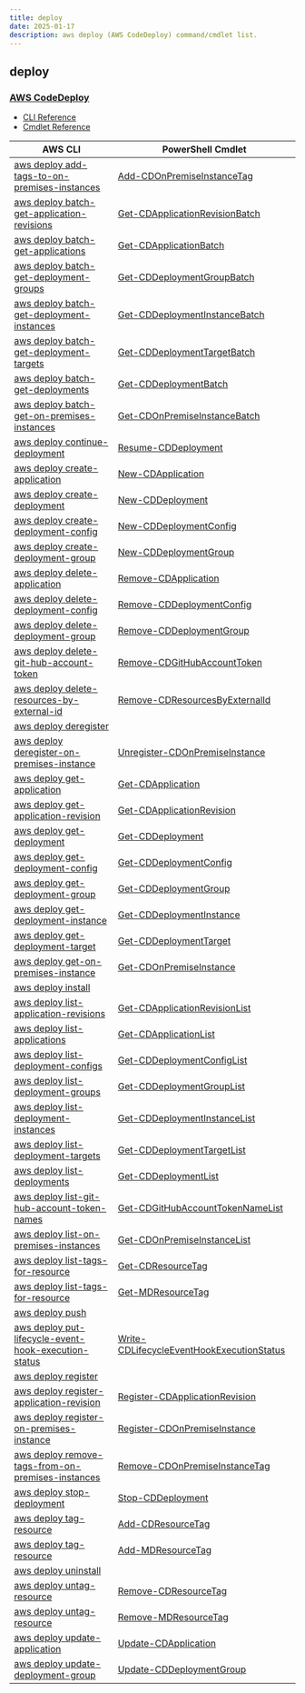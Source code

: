 ```yaml
---
title: deploy
date: 2025-01-17
description: aws deploy (AWS CodeDeploy) command/cmdlet list.
---
```


## deploy

### [AWS CodeDeploy](https://aws.amazon.com/codedeploy/)

* [CLI Reference](https://awscli.amazonaws.com/v2/documentation/api/latest/reference/deploy/index.html)
* [Cmdlet Reference](https://docs.aws.amazon.com/powershell/latest/reference/items/AWS_CodeDeploy_cmdlets.html)

|AWS CLI|PowerShell Cmdlet|
|----|----|
|[aws deploy add-tags-to-on-premises-instances](https://awscli.amazonaws.com/v2/documentation/api/latest/reference/deploy/add-tags-to-on-premises-instances.html)|[Add-CDOnPremiseInstanceTag](https://docs.aws.amazon.com/powershell/latest/reference/items/Add-CDOnPremiseInstanceTag.html)|
|[aws deploy batch-get-application-revisions](https://awscli.amazonaws.com/v2/documentation/api/latest/reference/deploy/batch-get-application-revisions.html)|[Get-CDApplicationRevisionBatch](https://docs.aws.amazon.com/powershell/latest/reference/items/Get-CDApplicationRevisionBatch.html)|
|[aws deploy batch-get-applications](https://awscli.amazonaws.com/v2/documentation/api/latest/reference/deploy/batch-get-applications.html)|[Get-CDApplicationBatch](https://docs.aws.amazon.com/powershell/latest/reference/items/Get-CDApplicationBatch.html)|
|[aws deploy batch-get-deployment-groups](https://awscli.amazonaws.com/v2/documentation/api/latest/reference/deploy/batch-get-deployment-groups.html)|[Get-CDDeploymentGroupBatch](https://docs.aws.amazon.com/powershell/latest/reference/items/Get-CDDeploymentGroupBatch.html)|
|[aws deploy batch-get-deployment-instances](https://awscli.amazonaws.com/v2/documentation/api/latest/reference/deploy/batch-get-deployment-instances.html)|[Get-CDDeploymentInstanceBatch](https://docs.aws.amazon.com/powershell/latest/reference/items/Get-CDDeploymentInstanceBatch.html)|
|[aws deploy batch-get-deployment-targets](https://awscli.amazonaws.com/v2/documentation/api/latest/reference/deploy/batch-get-deployment-targets.html)|[Get-CDDeploymentTargetBatch](https://docs.aws.amazon.com/powershell/latest/reference/items/Get-CDDeploymentTargetBatch.html)|
|[aws deploy batch-get-deployments](https://awscli.amazonaws.com/v2/documentation/api/latest/reference/deploy/batch-get-deployments.html)|[Get-CDDeploymentBatch](https://docs.aws.amazon.com/powershell/latest/reference/items/Get-CDDeploymentBatch.html)|
|[aws deploy batch-get-on-premises-instances](https://awscli.amazonaws.com/v2/documentation/api/latest/reference/deploy/batch-get-on-premises-instances.html)|[Get-CDOnPremiseInstanceBatch](https://docs.aws.amazon.com/powershell/latest/reference/items/Get-CDOnPremiseInstanceBatch.html)|
|[aws deploy continue-deployment](https://awscli.amazonaws.com/v2/documentation/api/latest/reference/deploy/continue-deployment.html)|[Resume-CDDeployment](https://docs.aws.amazon.com/powershell/latest/reference/items/Resume-CDDeployment.html)|
|[aws deploy create-application](https://awscli.amazonaws.com/v2/documentation/api/latest/reference/deploy/create-application.html)|[New-CDApplication](https://docs.aws.amazon.com/powershell/latest/reference/items/New-CDApplication.html)|
|[aws deploy create-deployment](https://awscli.amazonaws.com/v2/documentation/api/latest/reference/deploy/create-deployment.html)|[New-CDDeployment](https://docs.aws.amazon.com/powershell/latest/reference/items/New-CDDeployment.html)|
|[aws deploy create-deployment-config](https://awscli.amazonaws.com/v2/documentation/api/latest/reference/deploy/create-deployment-config.html)|[New-CDDeploymentConfig](https://docs.aws.amazon.com/powershell/latest/reference/items/New-CDDeploymentConfig.html)|
|[aws deploy create-deployment-group](https://awscli.amazonaws.com/v2/documentation/api/latest/reference/deploy/create-deployment-group.html)|[New-CDDeploymentGroup](https://docs.aws.amazon.com/powershell/latest/reference/items/New-CDDeploymentGroup.html)|
|[aws deploy delete-application](https://awscli.amazonaws.com/v2/documentation/api/latest/reference/deploy/delete-application.html)|[Remove-CDApplication](https://docs.aws.amazon.com/powershell/latest/reference/items/Remove-CDApplication.html)|
|[aws deploy delete-deployment-config](https://awscli.amazonaws.com/v2/documentation/api/latest/reference/deploy/delete-deployment-config.html)|[Remove-CDDeploymentConfig](https://docs.aws.amazon.com/powershell/latest/reference/items/Remove-CDDeploymentConfig.html)|
|[aws deploy delete-deployment-group](https://awscli.amazonaws.com/v2/documentation/api/latest/reference/deploy/delete-deployment-group.html)|[Remove-CDDeploymentGroup](https://docs.aws.amazon.com/powershell/latest/reference/items/Remove-CDDeploymentGroup.html)|
|[aws deploy delete-git-hub-account-token](https://awscli.amazonaws.com/v2/documentation/api/latest/reference/deploy/delete-git-hub-account-token.html)|[Remove-CDGitHubAccountToken](https://docs.aws.amazon.com/powershell/latest/reference/items/Remove-CDGitHubAccountToken.html)|
|[aws deploy delete-resources-by-external-id](https://awscli.amazonaws.com/v2/documentation/api/latest/reference/deploy/delete-resources-by-external-id.html)|[Remove-CDResourcesByExternalId](https://docs.aws.amazon.com/powershell/latest/reference/items/Remove-CDResourcesByExternalId.html)|
|[aws deploy deregister](https://awscli.amazonaws.com/v2/documentation/api/latest/reference/deploy/deregister.html)||
|[aws deploy deregister-on-premises-instance](https://awscli.amazonaws.com/v2/documentation/api/latest/reference/deploy/deregister-on-premises-instance.html)|[Unregister-CDOnPremiseInstance](https://docs.aws.amazon.com/powershell/latest/reference/items/Unregister-CDOnPremiseInstance.html)|
|[aws deploy get-application](https://awscli.amazonaws.com/v2/documentation/api/latest/reference/deploy/get-application.html)|[Get-CDApplication](https://docs.aws.amazon.com/powershell/latest/reference/items/Get-CDApplication.html)|
|[aws deploy get-application-revision](https://awscli.amazonaws.com/v2/documentation/api/latest/reference/deploy/get-application-revision.html)|[Get-CDApplicationRevision](https://docs.aws.amazon.com/powershell/latest/reference/items/Get-CDApplicationRevision.html)|
|[aws deploy get-deployment](https://awscli.amazonaws.com/v2/documentation/api/latest/reference/deploy/get-deployment.html)|[Get-CDDeployment](https://docs.aws.amazon.com/powershell/latest/reference/items/Get-CDDeployment.html)|
|[aws deploy get-deployment-config](https://awscli.amazonaws.com/v2/documentation/api/latest/reference/deploy/get-deployment-config.html)|[Get-CDDeploymentConfig](https://docs.aws.amazon.com/powershell/latest/reference/items/Get-CDDeploymentConfig.html)|
|[aws deploy get-deployment-group](https://awscli.amazonaws.com/v2/documentation/api/latest/reference/deploy/get-deployment-group.html)|[Get-CDDeploymentGroup](https://docs.aws.amazon.com/powershell/latest/reference/items/Get-CDDeploymentGroup.html)|
|[aws deploy get-deployment-instance](https://awscli.amazonaws.com/v2/documentation/api/latest/reference/deploy/get-deployment-instance.html)|[Get-CDDeploymentInstance](https://docs.aws.amazon.com/powershell/latest/reference/items/Get-CDDeploymentInstance.html)|
|[aws deploy get-deployment-target](https://awscli.amazonaws.com/v2/documentation/api/latest/reference/deploy/get-deployment-target.html)|[Get-CDDeploymentTarget](https://docs.aws.amazon.com/powershell/latest/reference/items/Get-CDDeploymentTarget.html)|
|[aws deploy get-on-premises-instance](https://awscli.amazonaws.com/v2/documentation/api/latest/reference/deploy/get-on-premises-instance.html)|[Get-CDOnPremiseInstance](https://docs.aws.amazon.com/powershell/latest/reference/items/Get-CDOnPremiseInstance.html)|
|[aws deploy install](https://awscli.amazonaws.com/v2/documentation/api/latest/reference/deploy/install.html)||
|[aws deploy list-application-revisions](https://awscli.amazonaws.com/v2/documentation/api/latest/reference/deploy/list-application-revisions.html)|[Get-CDApplicationRevisionList](https://docs.aws.amazon.com/powershell/latest/reference/items/Get-CDApplicationRevisionList.html)|
|[aws deploy list-applications](https://awscli.amazonaws.com/v2/documentation/api/latest/reference/deploy/list-applications.html)|[Get-CDApplicationList](https://docs.aws.amazon.com/powershell/latest/reference/items/Get-CDApplicationList.html)|
|[aws deploy list-deployment-configs](https://awscli.amazonaws.com/v2/documentation/api/latest/reference/deploy/list-deployment-configs.html)|[Get-CDDeploymentConfigList](https://docs.aws.amazon.com/powershell/latest/reference/items/Get-CDDeploymentConfigList.html)|
|[aws deploy list-deployment-groups](https://awscli.amazonaws.com/v2/documentation/api/latest/reference/deploy/list-deployment-groups.html)|[Get-CDDeploymentGroupList](https://docs.aws.amazon.com/powershell/latest/reference/items/Get-CDDeploymentGroupList.html)|
|[aws deploy list-deployment-instances](https://awscli.amazonaws.com/v2/documentation/api/latest/reference/deploy/list-deployment-instances.html)|[Get-CDDeploymentInstanceList](https://docs.aws.amazon.com/powershell/latest/reference/items/Get-CDDeploymentInstanceList.html)|
|[aws deploy list-deployment-targets](https://awscli.amazonaws.com/v2/documentation/api/latest/reference/deploy/list-deployment-targets.html)|[Get-CDDeploymentTargetList](https://docs.aws.amazon.com/powershell/latest/reference/items/Get-CDDeploymentTargetList.html)|
|[aws deploy list-deployments](https://awscli.amazonaws.com/v2/documentation/api/latest/reference/deploy/list-deployments.html)|[Get-CDDeploymentList](https://docs.aws.amazon.com/powershell/latest/reference/items/Get-CDDeploymentList.html)|
|[aws deploy list-git-hub-account-token-names](https://awscli.amazonaws.com/v2/documentation/api/latest/reference/deploy/list-git-hub-account-token-names.html)|[Get-CDGitHubAccountTokenNameList](https://docs.aws.amazon.com/powershell/latest/reference/items/Get-CDGitHubAccountTokenNameList.html)|
|[aws deploy list-on-premises-instances](https://awscli.amazonaws.com/v2/documentation/api/latest/reference/deploy/list-on-premises-instances.html)|[Get-CDOnPremiseInstanceList](https://docs.aws.amazon.com/powershell/latest/reference/items/Get-CDOnPremiseInstanceList.html)|
|[aws deploy list-tags-for-resource](https://awscli.amazonaws.com/v2/documentation/api/latest/reference/deploy/list-tags-for-resource.html)|[Get-CDResourceTag](https://docs.aws.amazon.com/powershell/latest/reference/items/Get-CDResourceTag.html)|
|[aws deploy list-tags-for-resource](https://awscli.amazonaws.com/v2/documentation/api/latest/reference/deploy/list-tags-for-resource.html)|[Get-MDResourceTag](https://docs.aws.amazon.com/powershell/latest/reference/items/Get-MDResourceTag.html)|
|[aws deploy push](https://awscli.amazonaws.com/v2/documentation/api/latest/reference/deploy/push.html)||
|[aws deploy put-lifecycle-event-hook-execution-status](https://awscli.amazonaws.com/v2/documentation/api/latest/reference/deploy/put-lifecycle-event-hook-execution-status.html)|[Write-CDLifecycleEventHookExecutionStatus](https://docs.aws.amazon.com/powershell/latest/reference/items/Write-CDLifecycleEventHookExecutionStatus.html)|
|[aws deploy register](https://awscli.amazonaws.com/v2/documentation/api/latest/reference/deploy/register.html)||
|[aws deploy register-application-revision](https://awscli.amazonaws.com/v2/documentation/api/latest/reference/deploy/register-application-revision.html)|[Register-CDApplicationRevision](https://docs.aws.amazon.com/powershell/latest/reference/items/Register-CDApplicationRevision.html)|
|[aws deploy register-on-premises-instance](https://awscli.amazonaws.com/v2/documentation/api/latest/reference/deploy/register-on-premises-instance.html)|[Register-CDOnPremiseInstance](https://docs.aws.amazon.com/powershell/latest/reference/items/Register-CDOnPremiseInstance.html)|
|[aws deploy remove-tags-from-on-premises-instances](https://awscli.amazonaws.com/v2/documentation/api/latest/reference/deploy/remove-tags-from-on-premises-instances.html)|[Remove-CDOnPremiseInstanceTag](https://docs.aws.amazon.com/powershell/latest/reference/items/Remove-CDOnPremiseInstanceTag.html)|
|[aws deploy stop-deployment](https://awscli.amazonaws.com/v2/documentation/api/latest/reference/deploy/stop-deployment.html)|[Stop-CDDeployment](https://docs.aws.amazon.com/powershell/latest/reference/items/Stop-CDDeployment.html)|
|[aws deploy tag-resource](https://awscli.amazonaws.com/v2/documentation/api/latest/reference/deploy/tag-resource.html)|[Add-CDResourceTag](https://docs.aws.amazon.com/powershell/latest/reference/items/Add-CDResourceTag.html)|
|[aws deploy tag-resource](https://awscli.amazonaws.com/v2/documentation/api/latest/reference/deploy/tag-resource.html)|[Add-MDResourceTag](https://docs.aws.amazon.com/powershell/latest/reference/items/Add-MDResourceTag.html)|
|[aws deploy uninstall](https://awscli.amazonaws.com/v2/documentation/api/latest/reference/deploy/uninstall.html)||
|[aws deploy untag-resource](https://awscli.amazonaws.com/v2/documentation/api/latest/reference/deploy/untag-resource.html)|[Remove-CDResourceTag](https://docs.aws.amazon.com/powershell/latest/reference/items/Remove-CDResourceTag.html)|
|[aws deploy untag-resource](https://awscli.amazonaws.com/v2/documentation/api/latest/reference/deploy/untag-resource.html)|[Remove-MDResourceTag](https://docs.aws.amazon.com/powershell/latest/reference/items/Remove-MDResourceTag.html)|
|[aws deploy update-application](https://awscli.amazonaws.com/v2/documentation/api/latest/reference/deploy/update-application.html)|[Update-CDApplication](https://docs.aws.amazon.com/powershell/latest/reference/items/Update-CDApplication.html)|
|[aws deploy update-deployment-group](https://awscli.amazonaws.com/v2/documentation/api/latest/reference/deploy/update-deployment-group.html)|[Update-CDDeploymentGroup](https://docs.aws.amazon.com/powershell/latest/reference/items/Update-CDDeploymentGroup.html)|

